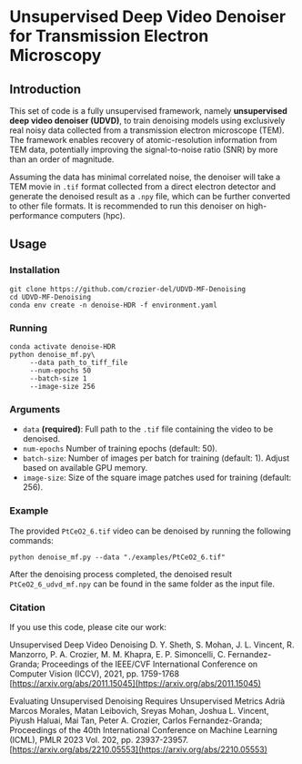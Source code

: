 # Unsupervised Deep Video Denoiser for Transmission Electron Microscopy


## Introduction
 This set of code is a fully unsupervised framework, namely **unsupervised deep video denoiser (UDVD)**, to train denoising models using exclusively real noisy data collected from a transmission electron microscope (TEM). The framework enables recovery of atomic-resolution information from TEM data, potentially improving the signal-to-noise ratio (SNR) by more than an order of magnitude.
 
 Assuming the data has minimal correlated noise, the denoiser will take a TEM movie in `.tif` format collected from a direct electron detector and generate the denoised result as a `.npy` file, which can be further converted to other file formats. It is recommended to run this denoiser on high-performance computers (hpc).

## Usage
### Installation
```shell
git clone https://github.com/crozier-del/UDVD-MF-Denoising
cd UDVD-MF-Denoising
conda env create -n denoise-HDR -f environment.yaml
```

### Running
```shell
conda activate denoise-HDR
python denoise_mf.py\
     --data path_to_tiff_file  
     --num-epochs 50
     --batch-size 1
     --image-size 256
```
### Arguments
* `data` **(required)**: Full path to the `.tif` file containing the video to be denoised.
* `num-epochs` Number of training epochs (default: 50).
* `batch-size`: Number of images per batch for training (default: 1). Adjust based on available GPU memory.
* `image-size`: Size of the square image patches used for training (default: 256).

### Example

The provided `PtCeO2_6.tif` video can be denoised by running the following commands:

```shell
python denoise_mf.py --data "./examples/PtCeO2_6.tif" 
```
After the denoising process completed, the denoised result `PtCeO2_6_udvd_mf.npy` can be found in the same folder as the input file.

### Citation

If you use this code, please cite our work: 

Unsupervised Deep Video Denoising
D. Y. Sheth, S. Mohan, J. L. Vincent, R. Manzorro, P. A. Crozier, M. M. Khapra, E. P. Simoncelli, C. Fernandez-Granda; Proceedings of the IEEE/CVF International Conference on Computer Vision (ICCV), 2021, pp. 1759-1768
[https://arxiv.org/abs/2011.15045](https://arxiv.org/abs/2011.15045)

Evaluating Unsupervised Denoising Requires Unsupervised Metrics 
Adrià Marcos Morales, Matan Leibovich, Sreyas Mohan, Joshua L. Vincent, Piyush Haluai, Mai Tan, Peter A. Crozier, Carlos Fernandez-Granda; Proceedings of the 40th International Conference on Machine Learning (ICML), PMLR 2023 Vol. 202, pp. 23937-23957.
[https://arxiv.org/abs/2210.05553](https://arxiv.org/abs/2210.05553)

